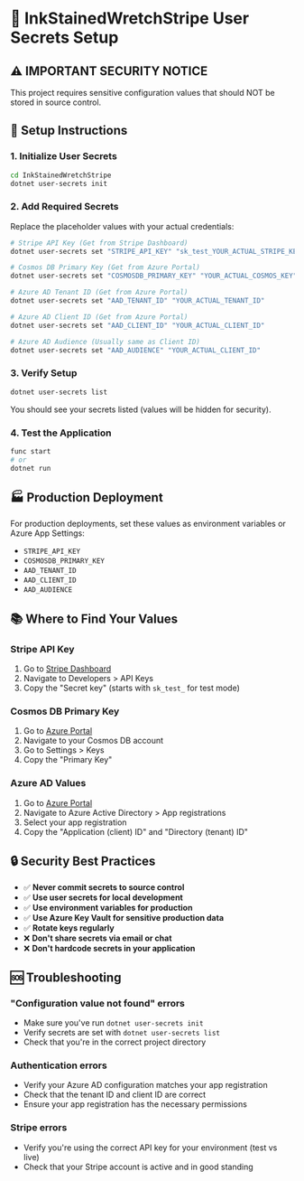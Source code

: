 # 🔐 InkStainedWretchStripe User Secrets Setup

## ⚠️ IMPORTANT SECURITY NOTICE
This project requires sensitive configuration values that should NOT be stored in source control.

## 🚀 Setup Instructions

### 1. Initialize User Secrets
```bash
cd InkStainedWretchStripe
dotnet user-secrets init
```

### 2. Add Required Secrets
Replace the placeholder values with your actual credentials:

```bash
# Stripe API Key (Get from Stripe Dashboard)
dotnet user-secrets set "STRIPE_API_KEY" "sk_test_YOUR_ACTUAL_STRIPE_KEY"

# Cosmos DB Primary Key (Get from Azure Portal)
dotnet user-secrets set "COSMOSDB_PRIMARY_KEY" "YOUR_ACTUAL_COSMOS_KEY"

# Azure AD Tenant ID (Get from Azure Portal)
dotnet user-secrets set "AAD_TENANT_ID" "YOUR_ACTUAL_TENANT_ID"

# Azure AD Client ID (Get from Azure Portal)
dotnet user-secrets set "AAD_CLIENT_ID" "YOUR_ACTUAL_CLIENT_ID"

# Azure AD Audience (Usually same as Client ID)
dotnet user-secrets set "AAD_AUDIENCE" "YOUR_ACTUAL_CLIENT_ID"
```

### 3. Verify Setup
```bash
dotnet user-secrets list
```

You should see your secrets listed (values will be hidden for security).

### 4. Test the Application
```bash
func start
# or
dotnet run
```

## 🏭 Production Deployment

For production deployments, set these values as environment variables or Azure App Settings:

- `STRIPE_API_KEY`
- `COSMOSDB_PRIMARY_KEY` 
- `AAD_TENANT_ID`
- `AAD_CLIENT_ID`
- `AAD_AUDIENCE`

## 📚 Where to Find Your Values

### Stripe API Key
1. Go to [Stripe Dashboard](https://dashboard.stripe.com/)
2. Navigate to Developers > API Keys
3. Copy the "Secret key" (starts with `sk_test_` for test mode)

### Cosmos DB Primary Key
1. Go to [Azure Portal](https://portal.azure.com/)
2. Navigate to your Cosmos DB account
3. Go to Settings > Keys
4. Copy the "Primary Key"

### Azure AD Values
1. Go to [Azure Portal](https://portal.azure.com/)
2. Navigate to Azure Active Directory > App registrations
3. Select your app registration
4. Copy the "Application (client) ID" and "Directory (tenant) ID"

## 🔒 Security Best Practices

- ✅ **Never commit secrets to source control**
- ✅ **Use user secrets for local development**
- ✅ **Use environment variables for production**
- ✅ **Use Azure Key Vault for sensitive production data**
- ✅ **Rotate keys regularly**
- ❌ **Don't share secrets via email or chat**
- ❌ **Don't hardcode secrets in your application**

## 🆘 Troubleshooting

### "Configuration value not found" errors
- Make sure you've run `dotnet user-secrets init`
- Verify secrets are set with `dotnet user-secrets list`
- Check that you're in the correct project directory

### Authentication errors
- Verify your Azure AD configuration matches your app registration
- Check that the tenant ID and client ID are correct
- Ensure your app registration has the necessary permissions

### Stripe errors
- Verify you're using the correct API key for your environment (test vs live)
- Check that your Stripe account is active and in good standing